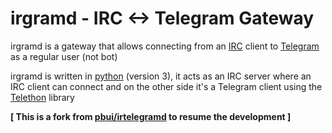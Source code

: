 # irgramd - IRC <-> Telegram Gateway

irgramd is a gateway that allows connecting from an [IRC] client to
[Telegram] as a regular user (not bot)

irgramd is written in [python] (version 3), it acts as an IRC server
where an IRC client can connect and on the other side it's a Telegram client
using the [Telethon] library

**[ This is a fork from [pbui/irtelegramd] to resume the development ]**

[IRC]: https://en.wikipedia.org/wiki/Internet_Relay_Chat
[Telegram]: https://telegram.org/
[python]: https://www.python.org/
[Telethon]: https://github.com/LonamiWebs/Telethon
[pbui/irtelegramd]: https://github.com/pbui/irtelegramd
